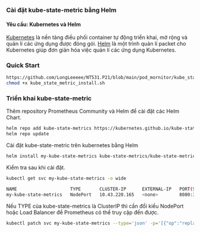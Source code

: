 ### Cài đặt kube-state-metric bằng Helm

#### Yêu cầu: Kubernetes và Helm
[Kubernetes](https://kubernetes.io/) là nền tảng điều phối container tự động triển khai, mở rộng và quản lí các ứng dụng được đóng gói. [Helm](https://helm.sh/) là một trình quản lí packet cho Kubernetes giúp đơn giản hóa việc quản lí các ứng dụng Kubernetes.

### Quick Start

```sh
https://github.com/LongLeeeee/NT531.P21/blob/main/pod_mornitor/kube_state_metric_install.sh
chmod +x kube_state_metric_install.sh
```

### Triển khai kube-state-metric
Thêm repository Prometheus Community và Helm để cài đặt các Helm Chart.

```sh
helm repo add kube-state-metrics https://kubernetes.github.io/kube-state-metrics
helm repo update
```
Cài đặt kube-state-metric trên kubernetes bằng Helm

```sh
helm install my-kube-state-metrics kube-state-metrics/kube-state-metrics 
```

Kiểm tra sau khi cài đặt.

```sh
kubectl get svc my-kube-state-metrics -o wide
```

```sh
NAME                    TYPE       CLUSTER-IP      EXTERNAL-IP   PORT(S)          AGE   SELECTOR
my-kube-state-metrics   NodePort   10.43.220.165   <none>        8080:31388/TCP   9d    app.kubernetes.io/instance=my-kube-state-metrics,app.kubernetes.io/name=kube-state-metrics
```
Nếu TYPE của kube-state-metrics là ClusterIP thì cần đổi kiểu NodePort hoặc Load Balancer để Prometheus có thể truy cập đến được.

```sh
kubectl patch svc my-kube-state-metrics --type='json' -p='[{"op":"replace","path":"/spec/type","value":"NodePort"}]'
```
